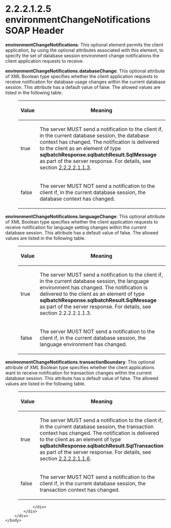<html dir="LTR" xmlns:mshelp="http://msdn.microsoft.com/mshelp" xmlns:ddue="http://ddue.schemas.microsoft.com/authoring/2003/5" xmlns:xlink="http://www.w3.org/1999/xlink" xmlns:tool="http://www.microsoft.com/tooltip">
    <head>
        <meta http-equiv="Content-Type" content="text/html; CHARSET=utf-8"></meta>
        <meta name="save" content="history"></meta>
        <title>2.2.2.1.2.5 environmentChangeNotifications SOAP Header</title>
        <xml>
            <mshelp:toctitle title="2.2.2.1.2.5 environmentChangeNotifications SOAP Header"></mshelp:toctitle>
            <mshelp:rltitle title="[MS-SSNWS]: environmentChangeNotifications SOAP Header"></mshelp:rltitle>
            <mshelp:keyword index="A" term="df0cc5a3-b69e-4901-9cd5-dcd40900b401"></mshelp:keyword>
            <mshelp:attr name="DCSext.ContentType" value="open specification"></mshelp:attr>
            <mshelp:attr name="AssetID" value="df0cc5a3-b69e-4901-9cd5-dcd40900b401"></mshelp:attr>
            <mshelp:attr name="TopicType" value="kbRef"></mshelp:attr>
            <mshelp:attr name="DCSext.Title" value="[MS-SSNWS]: environmentChangeNotifications SOAP Header" />
        </xml>
    </head>
    <body>
        <div id="header">
            <h1 class="heading">2.2.2.1.2.5 environmentChangeNotifications SOAP Header</h1>
        </div>
        <div id="mainSection">
            <div id="mainBody">
                <div id="allHistory" class="saveHistory"></div>
                <div id="sectionSection0" class="section" name="collapseableSection">
                    

<p><b>environmentChangeNotifications</b>: This optional
element permits the client application, by using the optional attributes
associated with this element, to specify the set of database session
environment change notifications the client application requests to receive.</p>

<p><b>environmentChangeNotifications.databaseChange</b>:
This optional attribute of XML Boolean type specifies whether the client
application requests to receive notification for database usage changes within
the current database session. This attribute has a default value of false. The
allowed values are listed in the following table.</p>

<dl>
<dd>
<table>
 <thead>
  <tr>
   <th>
   <p>Value</p>
   </th>
   <th>
   <p>Meaning</p>
   </th>
  </tr>
 </thead>
 <tr>
  <td>
  <p>true</p>
  </td>
  <td>
  <p>The server MUST send a notification to the client if,
  in the current database session, the database context has changed. The
  notification is delivered to the client as an element of type <b>sqlbatchResponse.sqlbatchResult.SqlMessage</b>
  as part of the server response. For details, see section <a href="df56728d-f80a-4d95-88e3-569c327335b2.html">2.2.2.2.1.1.3</a>.</p>
  </td>
 </tr>
 <tr>
  <td>
  <p>false</p>
  </td>
  <td>
  <p>The server MUST NOT send a notification to the client
  if, in the current database session, the database context has changed.</p>
  </td>
 </tr>
</table>
</dd></dl>

<p><b>environmentChangeNotifications.languageChange</b>:
This optional attribute of XML Boolean type specifies whether the client
application requests to receive notification for language setting changes
within the current database session. This attribute has a default value of
false. The allowed values are listed in the following table.</p>

<dl>
<dd>
<table>
 <thead>
  <tr>
   <th>
   <p>Value</p>
   </th>
   <th>
   <p>Meaning</p>
   </th>
  </tr>
 </thead>
 <tr>
  <td>
  <p>true</p>
  </td>
  <td>
  <p>The server MUST send a notification to the client if,
  in the current database session, the language environment has changed. The notification
  is delivered to the client as an element of type <b>sqlbatchResponse.sqlbatchResult.SqlMessage</b>
  as part of the server response. For details, see section 2.2.2.2.1.1.3.</p>
  </td>
 </tr>
 <tr>
  <td>
  <p>false</p>
  </td>
  <td>
  <p>The server MUST NOT send a notification to the client
  if, in the current database session, the language environment has changed.</p>
  </td>
 </tr>
</table>
</dd></dl>

<p><b>environmentChangeNotifications.transactionBoundary</b>:
This optional attribute of XML Boolean type specifies whether the client
applications want to receive notification for transaction changes within the
current database session. This attribute has a default value of false. The
allowed values are listed in the following table.</p>

<dl>
<dd>
<table>
 <thead>
  <tr>
   <th>
   <p>Value</p>
   </th>
   <th>
   <p>Meaning</p>
   </th>
  </tr>
 </thead>
 <tr>
  <td>
  <p>true</p>
  </td>
  <td>
  <p>The server MUST send a notification to the client if,
  in the current database session, the transaction context has changed. The
  notification is delivered to the client as an element of type <b>sqlbatchResponse.sqlbatchResult.SqlTransaction</b>
  as part of the server response. For details, see section <a href="b8dbbe93-698d-45cb-8e45-076c1591dbbd.html">2.2.2.2.1.1.6</a>.</p>
  </td>
 </tr>
 <tr>
  <td>
  <p>false</p>
  </td>
  <td>
  <p>The server MUST NOT send a notification to the client
  if, in the current database session, the transaction context has changed.</p>
  </td>
 </tr>
</table>
</dd></dl>

<p> </p>


                </div>
            </div>
        </div>
    </body>
</html>